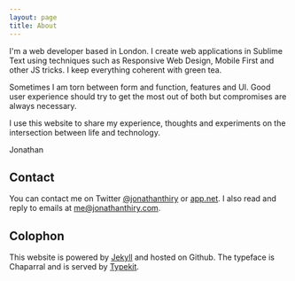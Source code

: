 ```yaml
---
layout: page
title: About
---
```


I'm a web developer based in London. I create web applications in Sublime Text using techniques such as Responsive Web Design, Mobile First and other JS tricks. I keep everything coherent with green tea.

Sometimes I am torn between form and function, features and UI. Good user experience should try to get the most out of both but compromises are always necessary.

I use this website to share my experience, thoughts and experiments on the intersection between life and technology.

Jonathan

## Contact

You can contact me on Twitter [@jonathanthiry](http://twitter.com/jonathanthiry) or [app.net](https://alpha.app.net/jonathanthiry).
I also read and reply to emails at <me@jonathanthiry.com>.

## Colophon

This website is powered by [Jekyll](https://github.com/mojombo/jekyll) and hosted on Github. The typeface is Chaparral and is served by [Typekit](https://typekit.com/).
